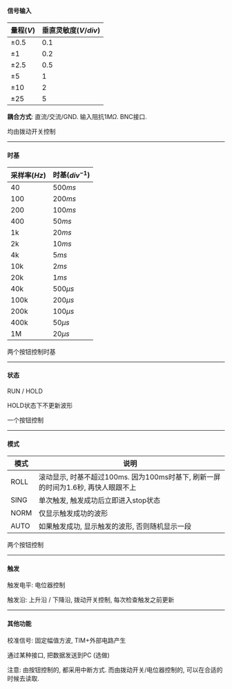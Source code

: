 #### 信号输入

| 量程($V$) | 垂直灵敏度($V/div$) |
| --------- | ------------------- |
| $\pm0.5$  | $0.1$               |
| $\pm1$    | $0.2$               |
| $\pm2.5$  | $0.5$               |
| $\pm5$    | $1$                 |
| $\pm10$   | $2$                 |
| $\pm25$   | $5$                 |

**耦合方式**: 直流/交流/GND. 输入阻抗$1M\Omega$. BNC接口.

均由拨动开关控制

---

#### 时基

| 采样率($Hz$) | 时基($div^{-1}$) |
| ------------ | ---------------- |
| 40           | $500ms$          |
| 100          | $200ms$          |
| 200          | $100ms$          |
| 400          | $50ms$           |
| 1k           | $20ms$           |
| 2k           | $10ms$           |
| 4k           | $5ms$            |
| 10k          | $2ms$            |
| 20k          | $1ms$            |
| 40k          | $500\mu s$       |
| 100k         | $200\mu s$       |
| 200k         | $100\mu s$       |
| 400k         | $50\mu s$        |
| 1M           | $20\mu s$        |

两个按钮控制时基

---

#### 状态

RUN / HOLD

HOLD状态下不更新波形

一个按钮控制

---

#### 模式

| 模式 | 说明                                                         |
| ---- | ------------------------------------------------------------ |
| ROLL | 滚动显示, 时基不超过100ms. 因为100ms时基下, 刷新一屏的时间为1.6秒, 再快人眼跟不上 |
| SING | 单次触发, 触发成功后立即进入stop状态                         |
| NORM | 仅显示触发成功的波形                                         |
| AUTO | 如果触发成功, 显示触发的波形, 否则随机显示一段               |

两个按钮控制

---

#### 触发

触发电平: 电位器控制

触发沿: 上升沿 / 下降沿, 拨动开关控制, 每次检查触发之前更新

---

#### 其他功能

校准信号: 固定幅值方波, TIM+外部电路产生

通过某种接口, 把数据发送到PC (选做)

注意: 由按钮控制的, 都采用中断方式. 而由拨动开关/电位器控制的, 可以在合适的时候去读取.
